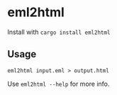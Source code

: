 # eml2html

Install with `cargo install eml2html`

## Usage

```
eml2html input.eml > output.html
```

Use `eml2html --help` for more info.
